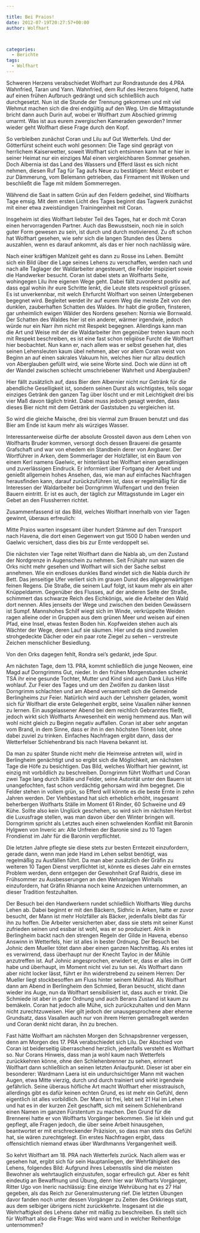 ```yaml
---

title: Bei Praios!
date: 2012-07-19T20:27:57+00:00
author: Wolfhart



categories:
  - Berichte
tags:
  - Wolfhart
---
```

Schweren Herzens verabschiedet Wolfhart zur Rondrastunde des 4.PRA Wahnfried, Taran und Yann. Wahnfried, dem Ruf des Herzens folgend, hatte auf einen frühen Aufbruch gedrängt und sich schließlich auch durchgesetzt. Nun ist die Stunde der Trennung gekommen und mit viel Wehmut machen sich die drei endgültig auf den Weg.<!--more--> Um die Mittagsstunde bricht dann auch Durin auf, wobei er Wolfhart zum Abschied grimmig umarmt. Was ist aus eurem zwergischen Kameraden geworden? Immer wieder geht Wolfhart diese Frage durch den Kopf.

So verbleiben zunächst Coran und Lilu auf Gut Wetterfels. Und der Götterfürst scheint euch wohl gesonnen: Die Tage sind geprägt von herrlichem Kaiserwetter, soweit Wolfhart sich entsinnen kann hat er hier in seiner Heimat nur ein einziges Mal einen vergleichbaren Sommer gesehen. Doch Albernia ist das Land des Wassers und Efferd lässt es sich nicht nehmen, diesen Ruf Tag für Tag aufs Neue zu bestätigen: Meist erobert er zur Dämmerung, vom Belemann getrieben, das Firmament mit Wolken und beschließt die Tage mit mildem Sommerregen.

Während die Saat in sattem Grün auf den Feldern gedeihet, sind Wolfharts Tage emsig. Mit dem ersten Licht des Tages beginnt das Tagwerk zunächst mit einer etwa zweistündigen Trainingeinheit mit Coran.

Insgeheim ist dies Wolfhart liebster Teil des Tages, hat er doch mit Coran einen hervorragenden Partner. Auch das Bewusstsein, noch nie in solch guter Form gewesen zu sein, ist durch und durch motivierend. Zu oft schon hat Wolfhart gesehen, wie sehr sich die langen Stunden des Übens auszahlen, wenn es darauf ankommt, als das er hier noch nachlässig wäre.

Nach einer kräftigen Mahlzeit geht es dann zu Rosse ins Lehen. Bemüht sich ein Bild über die Lage seines Lehens zu verschaffen, werden nach und nach alle Taglager der Waldarbeiter angesteuert, die Felder inspiziert sowie die Handwerker besucht. Coran ist dabei stets an Wolfharts Seite, wohingegen Lilu ihre eigenen Wege geht. Dabei fällt zuvorderst positiv auf, dass egal wohin ihr eure Schritte lenkt, die Leute stets respektvoll grüssen. Es ist unverkennbar, mit welch Ehrfurcht Wolfhart von seinen Untergebenen begegnet wird. Begleitet werdet ihr auf eurem Weg die meiste Zeit von den dunklen, zauberhaften Schatten des Waldes. Ihr habt die großen, finsteren, gar unheimlich ewigen Wälder des Nordens gesehen: Nornia wie Bornwald. Der Schatten des Waldes hier ist ein anderer, wärmer irgendwie, jedoch würde nur ein Narr ihm nicht mit Respekt begegnen. Allerdings kann man die Art und Weise mit der die Waldarbeiter ihm gegenüber treten kaum noch mit Respekt beschreiben, es ist eine fast schon religiöse Furcht die Wolfhart hier beobachtet. Nun kann er, nach allem was er selbst gesehen hat, dies seinen Lehensleuten kaum übel nehmen, aber vor allem Coran weist von Beginn an auf einen sakrales Vakuum hin, welches hier nur allzu deutlich von Aberglauben gefüllt wird, wie seine Worte sind. Doch wie dünn ist oft der Wandel zwischen schlecht umschriebener Wahrheit und Aberglauben?

Hier fällt zusätzlich auf, dass Bier dem Albernier nicht nur Getränk für die abendliche Geselligkeit ist, sondern seinen Durst als wichtigstes, teils sogar einziges Getränk den ganzen Tag über löscht und er mit Leichtigkeit drei bis vier Maß davon täglich trinkt. Dabei muss jedoch gesagt werden, dass dieses Bier nicht mit dem Getränk der Gaststuben zu vergleichen ist.

So wird die gleiche Maische, drei bis viermal zum Brauen benutzt und das Bier am Ende ist kaum mehr als würziges Wasser.

Interessanterweise dürfte der absolute Grossteil davon aus dem Lehen von Wolfharts Bruder kommen, versorgt doch dessen Brauerei die gesamte Grafschaft und war von ehedem ein Standbein derer von Angbarer. Der Wortführer in Arken, dem Sommerlager der Holzfäller, ist ein Baum von einem Kerl namens Gaelwic, er hinterlässt bei Wolfhart einen geradlinigen und zuverlässigen Eindruck. Er informiert über Fortgang der Arbeit und genießt allgemein hohes Ansehen, das, wie man auf einfaches Nachfragen herausfinden kann, darauf zurückzuführen ist, dass er regelmäßig für die Interessen der Waldarbeiter bei Dorngrimm Wulfengart und den freien Bauern eintritt. Er ist es auch, der täglich zur Mittagsstunde im Lager ein Gebet an den Flussherren richtet.

Zusammenfassend ist das Bild, welches Wolfhart innerhalb von vier Tagen gewinnt, überaus erfreulich:

Mitte Praios warten insgesamt über hundert Stämme auf den Transport nach Havena, die dort einen Gegenwert von gut 1500 D haben werden und Gaelwic versichert, dass dies bis zur Ernte verdoppelt sei.

Die nächsten vier Tage reitet Wolfhart dann die Nabla ab, um den Zustand der Nordgrenze in Augenschein zu nehmen. Seit Frühjahr nun waren die Orks nicht mehr gesehen und Wolfhart will sich der Sache selbst annehmen. Wie ein endloses dunkles Band windet sich die Nabla durch ihr Bett. Das jenseitige Ufer verliert sich im grauen Dunst des allgegenwärtigen feinen Regens. Die Straße, die seinem Lauf folgt, ist kaum mehr als ein alter Knüppeldamm. Gegenüber des Flusses, auf der anderen Seite der Straße, schimmert das schwarze Reich des Eichkönigs, wie die Arbeiter den Wald dort nennen. Alles jenseits der Wege und zwischen den beiden Gewässern ist Sumpf. Mannshohes Schilf wiegt sich im Winde, verkrüppelte Weiden ragen alleine oder in Gruppen aus dem grünen Meer und weisen auf einen Pfad, eine Insel, etwas festen Boden hin. Kopfweiden stehen auch als Wächter der Wege, deren Lauf sie säumen. Hier und da sind zuweilen strohgedeckte Dächer oder ein paar rote Ziegel zu sehen &#8211; verstreute Zeichen menschlicher Besiedlung.

Von den Orks dagegen fehlt, Rondra sei&#8217;s gedankt, jede Spur.

Am nächsten Tage, dem 13. PRA, kommt schließlich die junge Neowen, eine Magd auf Dorngrimms Gut, nieder. In den frühen Morgenstunden schenkt TSA ihr eine gesunde Tochter, Mutter und Kind sind auch Dank Lilus Hilfe wohlauf. Zur Feier des Tages und um den Zwölfen zu danken lässt Dorngrimm schlachten und am Abend versammelt sich die Gemeinde Berlingheims zur Feier. Natürlich wird auch der Lehnsherr geladen, womit sich für Wolfhart die erste Gelegenheit ergibt, seine Vasallen näher kennen zu lernen. Ein ausgelassener Abend bei dem reichlich Gebranntes fließt, jedoch wirkt sich Wolfharts Anwesenheit ein wenig hemmend aus. Man will wohl nicht gleich zu Beginn negativ auffallen. Coran ist aber sehr angetan vom Brand, in dem Sinne, dass er ihn in den höchsten Tönen lobt, ohne dabei zuviel zu trinken. Einfaches Nachfragen ergibt dann, dass der Wetterfelser Schlehenbrand bis nach Havena bekannt ist.

Da man zu später Stunde nicht mehr die Heimreise antreten will, wird in Berlingheim genächtigt und so ergibt sich die Möglichkeit, am nächsten Tage die Höfe zu besichtigen. Das Bild, welches Wolfhart hier gewinnt, ist einzig mit vorbildlich zu beschreiben. Dorngrimm führt Wolfhart und Coran zwei Tage lang durch Ställe und Felder, seine Autorität unter den Bauern ist unangefochten, fast schon verdächtig gehorsam wird ihm begegnet. Die Felder stehen in vollem grün, so Efferd will könnte es die beste Ernte in zehn Jahren werden. Der Viehbestand hat sich erheblich erhöht, insgesamt beherbergen Wolfharts Ställe im Moment 61 Rinder, 60 Schweine und 49 Kühe. Sollte also kein Unglück geschehen, so wird sich im nächsten Herbst die Luxusfrage stellen, was man davon über den Winter bringen will. Dorngrimm spricht als Letztes auch einen schwelenden Konflikt mit Baronin Hylgwen von Inveric an: Alle Unfreien der Baronie sind zu 10 Tagen Frondienst im Jahr für die Baronin verpflichtet.

Die letzten Jahre pflegte sie diese stets zur besten Erntezeit einzufordern, gerade dann, wenn man jede Hand im Lehen selbst benötigt, was regelmäßig zu Ausfällen führt. Da man aber zusätzlich der Gräfin zu weiteren 10 Tagen Dienst verpflichtet ist, könnte es dieses Jahr ein ernstes Problem werden, denn entgegen der Gewohnheit Graf Raidris, diese im Frühsommer zu Ausbesserungen an den Wehranlagen Winhalls einzufordern, hat Gräfin Rhianna noch keine Anzeichen unternommen, an dieser Tradition festzuhalten.

Der Besuch bei den Handwerkern rundet schließlich Wolfharts Weg durchs Lehen ab. Dabei beginnt er mit den Bäckern, Sidhric in Arken, hatte er zuvor besucht, der Mann ist mehr Holzfäller als Bäcker, jedenfalls bleibt das für ihn zu hoffen. Die Arbeiter versicherten aber, dass sie stets mit seiner Kunst zufrieden seinen und essbar ist wohl, was er so produziert. Alrik in Berlingheim backt nach den strengen Regeln der Gilde in Havena, ebenso Answinn in Wetterfels, hier ist alles in bester Ordnung. Der Besuch bei Johnic dem Mueller tötet dann aber einen ganzen Nachmittag. Als erstes ist es verwirrend, dass überhaupt nur der Knecht Tayloc in der Mühle anzutreffen ist. Auf Johnic angesprochen, erwidert er, dass er alles im Griff habe und überhaupt, im Moment nicht viel zu tun sei. Als Wolfhart dann aber nicht locker lässt, führt er ihn widerstrebend zu seinem Herren: Der Mueller liegt stockbesoffen am Fluss hinter seinem Mühlrad. Als Wolfhart dann am Abend in Berlingheim den Schmied, Beran besucht, sticht dann wieder ins Auge, nun da Wolfhart sensibilisiert ist, dass auch er trinkt. Die Schmiede ist aber in guter Ordnung und auch Berans Zustand ist kaum zu bemäkeln. Coran hat jedoch alle Mühe, sich zurückzuhalten und den Mann nicht zurechtzuweisen. Hier gilt jedoch der unausgesprochene aber eherne Grundsatz, dass Vasallen auch nur von ihrem Herren gemaßregelt werden und Coran denkt nicht daran, ihn zu brechen.

Fast hätte Wolfhart am nächsten Morgen den Schnapsbrenner vergessen, denn am Morgen des 17. PRA verabschiedet sich Lilu. Der Abschied von Coran ist beiderseitig überraschend herzlich, jedenfalls versteht es Wolfhart so. Nur Corans Hinweis, dass man ja wohl kaum nach Wetterfels zurückkehren könne, ohne den Schlehenbrenner zu sehen, erinnert Wolfhart dann schließlich an seinen letzten Anlaufpunkt. Dieser ist aber ein besonderer: Wardmann Laera ist ein undurchsichtiger Mann mit wachen Augen, etwa Mitte vierzig, durch und durch trainiert und wirkt irgendwie gefährlich. Seine überaus höfliche Art macht Wolfhart eher misstrauisch, allerdings gibt es dafür keinen echten Grund, es ist mehr ein Gefühl, denn eigentlich ist alles vorbildlich. Der Mann ist frei, lebt seit 21 Hal im Lehen und hat es in der kurzen Zeit geschafft, sich mit seinem Schlehenbrand einen Namen im ganzen Fürstentum zu machen. Den Grund für die Brennerei hatte er von Wolfharts Vorgänger bekommen. Sie ist klein und gut gepflegt, alle Fragen jedoch, die über seine Arbeit hinausgehen, beantwortet er mit erschreckender Präzision, so dass man stets das Gefühl hat, sie wären zurechtgelegt. Ein erstes Nachfragen ergibt, dass offensichtlich niemand etwas über Wardhmanns Vergangenheit weiß.

So kehrt Wolfhart am 18. PRA nach Wetterfels zurück. Nach allem was er gesehen hat, ergibt sich für sein Hauptanliegen, der Wehrfähigkeit des Lehens, folgendes Bild: Aufgrund ihres Lebensstils sind die meisten Bewohner als wehrtauglich einzustufen, sogar erfreulich gut. Aber es fehlt eindeutig an Bewaffnung und Übung, denn hier war Wolfharts Vorgänger, Ritter Ugo von Ineric nachlässig: Eine einzige Wehrübung hat es 27 Hal gegeben, als das Reich zur Generalmusterung rief. Die letzten Übungen davor fanden noch unter dessen Vorgänger zu Zeiten des Orkkriegs statt, aus dem selbiger übrigens nicht zurückkehrte. Insgesamt ist die Wehrhaftigkeit des Lehens daher mit mäßig zu beschreiben. Es stellt sich für Wolfhart also die Frage: Was wird wann und in welcher Reihenfolge unternommen?
